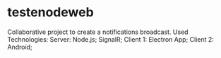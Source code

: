 # testenodeweb

Collaborative project to create a notifications broadcast.
Used Technologies:
Server:
  Node.js;
  SignalR;
Client 1:
  Electron App;
Client 2:
  Android;
